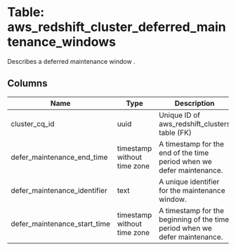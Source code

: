 
# Table: aws_redshift_cluster_deferred_maintenance_windows
Describes a deferred maintenance window .
## Columns
| Name        | Type           | Description  |
| ------------- | ------------- | -----  |
|cluster_cq_id|uuid|Unique ID of aws_redshift_clusters table (FK)|
|defer_maintenance_end_time|timestamp without time zone|A timestamp for the end of the time period when we defer maintenance.|
|defer_maintenance_identifier|text|A unique identifier for the maintenance window.|
|defer_maintenance_start_time|timestamp without time zone|A timestamp for the beginning of the time period when we defer maintenance.|
